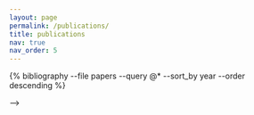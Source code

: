 ```yaml
---
layout: page
permalink: /publications/
title: publications
nav: true
nav_order: 5
---
```


{% bibliography --file papers --query @* --sort_by year --order descending %}


<!-- Start simple: show everything from the configured bib -->
<!-- {% bibliography --query @* %} -->

<!-- 
<!-- _pages/publications.md -->

<!-- Bibsearch Feature -->

<!-- {% include bib_search.liquid %}

<div class="publications">

{% bibliography %}

</div> --> -->
